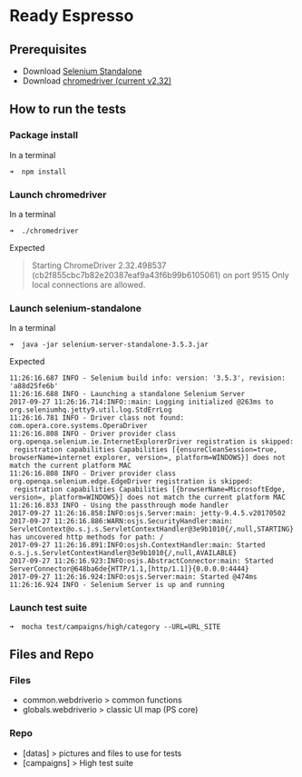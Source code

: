 # Ready Espresso

## Prerequisites
- Download [Selenium Standalone](http://www.seleniumhq.org/download/)
- Download [chromedriver (current v2.32)](https://chromedriver.storage.googleapis.com/index.html?path=2.32/)

## How to run the tests

### Package install

In a terminal
```
➜  npm install
```

### Launch chromedriver

In a terminal
```
➜  ./chromedriver
```

Expected
>Starting ChromeDriver 2.32.498537 (cb2f855cbc7b82e20387eaf9a43f6b99b6105061) on port 9515
>Only local connections are allowed.

### Launch selenium-standalone

In a terminal
```
➜  java -jar selenium-server-standalone-3.5.3.jar
```

Expected

```
11:26:16.687 INFO - Selenium build info: version: '3.5.3', revision: 'a88d25fe6b'
11:26:16.688 INFO - Launching a standalone Selenium Server
2017-09-27 11:26:16.714:INFO::main: Logging initialized @263ms to org.seleniumhq.jetty9.util.log.StdErrLog
11:26:16.781 INFO - Driver class not found: com.opera.core.systems.OperaDriver
11:26:16.808 INFO - Driver provider class org.openqa.selenium.ie.InternetExplorerDriver registration is skipped:
 registration capabilities Capabilities [{ensureCleanSession=true, browserName=internet explorer, version=, platform=WINDOWS}] does not match the current platform MAC
11:26:16.808 INFO - Driver provider class org.openqa.selenium.edge.EdgeDriver registration is skipped:
 registration capabilities Capabilities [{browserName=MicrosoftEdge, version=, platform=WINDOWS}] does not match the current platform MAC
11:26:16.833 INFO - Using the passthrough mode handler
2017-09-27 11:26:16.858:INFO:osjs.Server:main: jetty-9.4.5.v20170502
2017-09-27 11:26:16.886:WARN:osjs.SecurityHandler:main: ServletContext@o.s.j.s.ServletContextHandler@3e9b1010{/,null,STARTING} has uncovered http methods for path: /
2017-09-27 11:26:16.891:INFO:osjsh.ContextHandler:main: Started o.s.j.s.ServletContextHandler@3e9b1010{/,null,AVAILABLE}
2017-09-27 11:26:16.923:INFO:osjs.AbstractConnector:main: Started ServerConnector@648ba6de{HTTP/1.1,[http/1.1]}{0.0.0.0:4444}
2017-09-27 11:26:16.924:INFO:osjs.Server:main: Started @474ms
11:26:16.924 INFO - Selenium Server is up and running
```

### Launch test suite


```
➜  mocha test/campaigns/high/category --URL=URL_SITE
```

## Files and Repo

### Files

* common.webdriverio > common functions
* globals.webdriverio > classic UI map (PS core) 


### Repo

* [datas] > pictures and files to use for tests
* [campaigns] > High test suite
